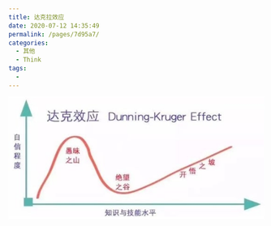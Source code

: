 ```yaml
---
title: 达克拉效应
date: 2020-07-12 14:35:49
permalink: /pages/7d95a7/
categories:
  - 其他
  - Think
tags:
  -
---
```


![达克拉效应](/images/dunning-kruger.jpg)
